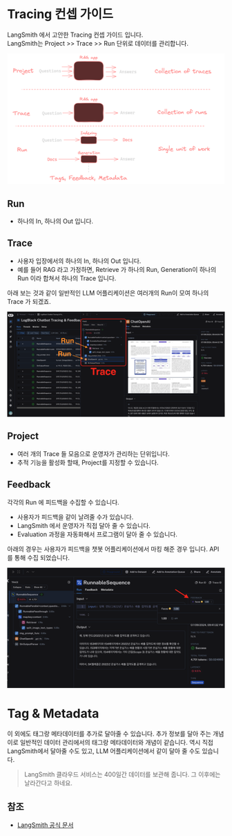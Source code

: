 

# Tracing 컨셉 가이드

LangSmith 에서 고안한 Tracing 컨셉 가이드 입니다.  
LangSmith는 Project >> Trace >> Run  단위로 데이터를 관리합니다.

![](rsc/tracing_tree.png)

## Run
- 하나의 In, 하나의 Out 입니다.
## Trace 
- 사용자 입장에서의 하나의 In, 하나의 Out 입니다.
- 예를 들어 RAG 라고 가정하면, Retrieve 가 하나의 Run, Generation이 하나의 Run 이라 합쳐서 하나의 Trace 입니다.



아래 보는 것과 같이 일반적인 LLM 어플리케이션은 여러개의 Run이 모여 하나의 Trace 가 되겠죠.

![](rsc/trace_run.png)

## Project

- 여러 개의 Trace 들 모음으로 운영자가 관리하는 단위입니다.
- 추적 기능을 활성화 할때, Project를 지정할 수 있습니다.


## Feedback

각각의 Run 에 피드백을 수집할 수 있습니다.
- 사용자가 피드백을 같이 날려줄 수가 있습니다.
- LangSmith 에서 운영자가 직접 달아 줄 수 있습니다.
- Evaluation 과정을 자동화해서 프로그램이 달아 줄 수 있습니다.

아래의 경우는 사용자가 피드백을 챗봇 어플리케이션에서 마킹 해준 경우 입니다. API 를 통해 수집 되었습니다.

![](rsc/feedback.png)


# Tag & Metadata

이 외에도 태그랑 메타데이터를 추가로 달아줄 수 있습니다. 추가 정보를 달아 주는 개념이로 일반적인 데이터 관리에서의 태그랑 메타데이터와 개념이 같습니다. 역시 직접 LangSmith에서 달아줄 수도 있고, LLM 어플리케이션에서 같이 달아 줄 수도 있습니다.


> LangSmith 클라우드 서비스는 400일간 데이터를 보관해 줍니다. 그 이후에는 날라간다고 하네요.


## 참조
- [LangSmith 공식 문서](https://docs.smith.langchain.com/concepts/tracing)

